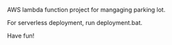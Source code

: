 
AWS lambda function project for mangaging parking lot.

For serverless deployment, run deployment.bat.

Have fun!

